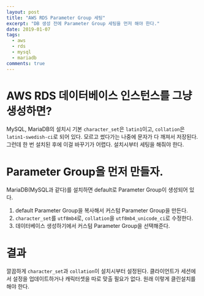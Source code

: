 ```yaml
---
layout: post
title: "AWS RDS Parameter Group 세팅"
excerpt: "DB 생성 전에 Parameter Group 세팅을 먼저 해야 한다."
date: 2019-01-07
tags:
  - aws
  - rds
  - mysql
  - mariadb
comments: true
---
```


# AWS RDS 데이터베이스 인스턴스를 그냥 생성하면?

MySQL, MariaDB의 설치시 기본 `character_set`은 `latin1`이고, `collation`은 `latin1-swedish-ci`로 되어 있다. 모르고 썼다가는 나중에 문자가 다 깨져서 저장된다. 그런데 한 번 설치된 후에 이걸 바꾸기가 어렵다. 설치시부터 세팅을 해줘야 한다.

# Parameter Group을 먼저 만들자.

MariaDB(MySQL과 같다)를 설치하면 default로 Parameter Group이 생성되어 있다.

1. default Parameter Group을 복사해서 커스텀 Parameter Group을 만든다.
1. `character_set`를 `utf8mb4`로, `collation`을 `utf8mb4_unicode_ci`로 수정한다.
1. 데이터베이스 생성하기에서 커스텀 Parameter Group을 선택해준다.

# 결과

깔끔하게 `character_set`과 `collation`이 설치시부터 설정된다. 클라이언트가 세션에서 설정을 업데이트하거나 캐릭터셋을 따로 맞출 필요가 없다. 원래 이렇게 클린설치를 해야 한다.


